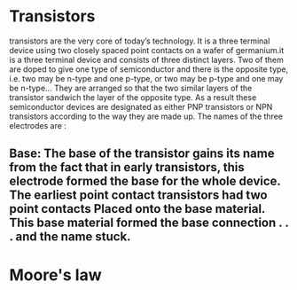 # Transistors

transistors are the very core of today’s technology. It is a three terminal device using two closely spaced point contacts on a wafer of germanium.it is a three terminal device and consists of three distinct layers. Two of them are doped to give one type of semiconductor and there is the opposite type, i.e. two may be n-type and one p-type, or two may be p-type and one may be n-type... They are arranged so that the two similar layers of the transistor sandwich the layer of the opposite type. As a result these semiconductor devices are designated as either PNP transistors or NPN transistors according to the way they are made up. The names of the three electrodes are :
## Base: The base of the transistor gains its name from the fact that in early transistors, this electrode formed the base for the whole device. The earliest point contact transistors had two point contacts Placed onto the base material. This base material formed the base connection . . . and the name stuck. 

# Moore's law 
